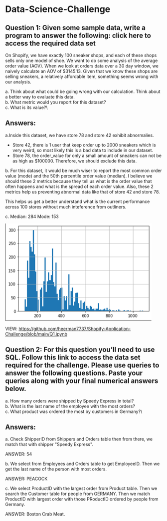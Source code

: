 # Data-Science-Challenge

## Question 1: Given some sample data, write a program to answer the following: click here to access the required data set

On Shopify, we have exactly 100 sneaker shops, and each of these shops sells only one model of shoe. We want to do some analysis of the average order value (AOV). When we look at orders data over a 30 day window, we naively calculate an AOV of $3145.13. Given that we know these shops are selling sneakers, a relatively affordable item, something seems wrong with our analysis.

a. Think about what could be going wrong with our calculation. Think about a better way to evaluate this data.\
b. What metric would you report for this dataset?\
c. What is its value?\

## Answers:

a.Inside this dataset, we have store 78 and store 42 exhibit abnormalies.

- Store 42, there is 1 user that keep order up to 2000 sneakers which is very weird, so most likely this is a bad data to include in our dataset.
- Store 78, the order_value for only a small amount of sneakers can not be as high as \$100000. Therefore, we should exclude this data.

b. For this dataset, it would be much wiser to report the most common order value (mode) and the 50th percentile order value (median). I believe we should these 2 metrics because they tell us what is the order value that often happens and what is the spread of each order value. Also, these 2 metrics help us preventing abnormal data like that of store 42 and store 78.

This helps us get a better understand what is the current performance across 100 stores without much inteference from outliners.

c.
Median: 284
Mode: 153

![Histogram](./histshopify.PNG)

VIEW: https://github.com/heerman7737/Shopify-Application-Challenge/blob/main/Q1.ipynb

## Question 2: For this question you’ll need to use SQL. Follow this link to access the data set required for the challenge. Please use queries to answer the following questions. Paste your queries along with your final numerical answers below.

a. How many orders were shipped by Speedy Express in total?\
b. What is the last name of the employee with the most orders?\
c. What product was ordered the most by customers in Germany?\

## Answers:

a. Check ShipperID from Shippers and Orders table then from there, we match that with shipper "Speedy Express".

ANSWER: 54

b. We select from Employees and Orders table to get EmployeeID. Then we get the last name of the person with most orders.

ANSWER: PEACOCK

c. We select ProductID with the largest order from Product table. Then we search the Customer table for people from GERMANY. Then we match ProductID with largest order with those PRoductID ordered by people from Germany.

ANSWER: Boston Crab Meat.
